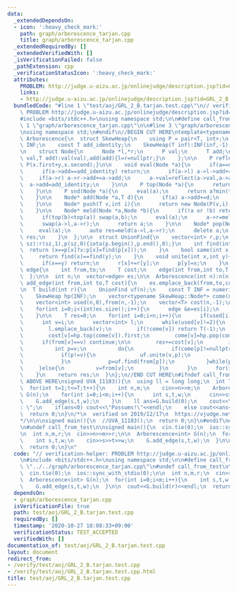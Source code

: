 ```yaml
---
data:
  _extendedDependsOn:
  - icon: ':heavy_check_mark:'
    path: graph/arborescence_tarjan.cpp
    title: graph/arborescence_tarjan.cpp
  _extendedRequiredBy: []
  _extendedVerifiedWith: []
  _isVerificationFailed: false
  _pathExtension: cpp
  _verificationStatusIcon: ':heavy_check_mark:'
  attributes:
    PROBLEM: http://judge.u-aizu.ac.jp/onlinejudge/description.jsp?id=GRL_2_B
    links:
    - http://judge.u-aizu.ac.jp/onlinejudge/description.jsp?id=GRL_2_B
  bundledCode: "#line 1 \"test/aoj/GRL_2_B.tarjan.test.cpp\"\n// verification-helper:\
    \ PROBLEM http://judge.u-aizu.ac.jp/onlinejudge/description.jsp?id=GRL_2_B\n\n\
    #include <bits/stdc++.h>\nusing namespace std;\n\n#define call_from_test\n#line\
    \ 1 \"graph/arborescence_tarjan.cpp\"\n\n#line 3 \"graph/arborescence_tarjan.cpp\"\
    \nusing namespace std;\n#endif\n//BEGIN CUT HERE\ntemplate<typename T>\nstruct\
    \ Arborescence{\n  struct SkewHeap{\n    using P = pair<T, int>;\n    const P\
    \ INF;\n    const T add_identity;\n    SkewHeap(T inf):INF(inf,-1),add_identity(0){}\n\
    \n    struct Node{\n      Node *l,*r;\n      P val;\n      T add;\n      Node(P\
    \ val,T add):val(val),add(add){l=r=nullptr;}\n    };\n\n    P reflect(P x,T y){return\
    \ P(x.first+y,x.second);}\n\n    void eval(Node *a){\n      if(a==nullptr) return;\n\
    \      if(a->add==add_identity) return;\n      if(a->l) a->l->add+=a->add;\n \
    \     if(a->r) a->r->add+=a->add;\n      a->val=reflect(a->val,a->add);\n    \
    \  a->add=add_identity;\n    }\n\n    P top(Node *a){\n      return a?reflect(a->val,a->add):INF;\n\
    \    }\n\n    P snd(Node *a){\n      eval(a);\n      return a?min(top(a->l),top(a->r)):INF;\n\
    \    }\n\n    Node* add(Node *a,T d){\n      if(a) a->add+=d;\n      return a;\n\
    \    }\n\n    Node* push(T v,int i){\n      return new Node(P(v,i),add_identity);\n\
    \    }\n\n    Node* meld(Node *a,Node *b){\n      if(!a or !b) return a?a:b;\n\
    \      if(top(b)<top(a)) swap(a,b);\n      eval(a);\n      a->r=meld(a->r,b);\n\
    \      swap(a->l,a->r);\n      return a;\n    }\n\n    Node* pop(Node* a){\n \
    \     eval(a);\n      auto res=meld(a->l,a->r);\n      delete a;\n      return\
    \ res;\n    }\n  };\n\n  struct UnionFind{\n    vector<int> r,p;\n    UnionFind(int\
    \ sz):r(sz,1),p(sz,0){iota(p.begin(),p.end(),0);}\n    int find(int x){\n    \
    \  return (x==p[x]?x:p[x]=find(p[x]));\n    }\n    bool same(int x,int y){\n \
    \     return find(x)==find(y);\n    }\n    void unite(int x,int y){\n      x=find(x);y=find(y);\n\
    \      if(x==y) return;\n      r[x]+=r[y];\n      p[y]=x;\n    }\n  };\n\n  struct\
    \ edge{\n    int from,to;\n    T cost;\n    edge(int from,int to,T cost):from(from),to(to),cost(cost){}\n\
    \  };\n\n  int n;\n  vector<edge> es;\n\n  Arborescence(int n):n(n){};\n\n  void\
    \ add_edge(int from,int to,T cost){\n    es.emplace_back(from,to,cost);\n  }\n\
    \n  T build(int r){\n    UnionFind uf(n);\n    const T INF = numeric_limits<T>::max()/2;\n\
    \    SkewHeap hp(INF);\n    vector<typename SkewHeap::Node*> come(n,nullptr);\n\
    \    vector<int> used(n,0),from(n,-1);\n    vector<T> cost(n,-1);\n\n    used[r]=2;\n\
    \    for(int i=0;i<(int)es.size();i++){\n      edge &e=es[i];\n      come[e.to]=hp.meld(come[e.to],hp.push(e.cost,i));\n\
    \    }\n\n    T res=0;\n    for(int i=0;i<n;i++){\n      if(used[i]) continue;\n\
    \      int v=i;\n      vector<int> l;\n      while(used[v]!=2){\n        used[v]=1;\n\
    \        l.emplace_back(v);\n        if(!come[v]) return T(-1);\n        from[v]=uf.find(es[come[v]->val.second].from);\n\
    \        cost[v]=hp.top(come[v]).first;\n        come[v]=hp.pop(come[v]);\n  \
    \      if(from[v]==v) continue;\n\n        res+=cost[v];\n        if(used[from[v]]==1){\n\
    \          int p=v;\n          do{\n            if(come[p]!=nullptr) hp.add(come[p],-cost[p]);\n\
    \            if(p!=v){\n              uf.unite(v,p);\n              come[v]=hp.meld(come[v],come[p]);\n\
    \            }\n            p=uf.find(from[p]);\n          }while(p!=v);\n   \
    \     }else{\n          v=from[v];\n        }\n      }\n      for(int u:l) used[u]=2;\n\
    \    }\n    return res;\n  }\n};\n//END CUT HERE\n#ifndef call_from_test\n//INSERT\
    \ ABOVE HERE\nsigned UVA_11183(){\n  using ll = long long;\n  int T;\n  cin>>T;\n\
    \  for(int t=1;t<=T;t++){\n    int n,m;\n    cin>>n>>m;\n    Arborescence<ll>\
    \ G(n);\n    for(int i=0;i<m;i++){\n      int s,t,w;\n      cin>>s>>t>>w;\n  \
    \    G.add_edge(s,t,w);\n    }\n    ll ans=G.build(0);\n    cout<<\"Case #\"<<t<<\"\
    : \";\n    if(ans<0) cout<<\"Possums!\"<<endl;\n    else cout<<ans<<endl;\n  }\n\
    \  return 0;\n}\n/*\n  verified on 2019/12/17\n  https://vjudge.net/problem/UVA-11183\n\
    */\n\n\nsigned main(){\n  //UVA_11183();\n  return 0;\n}\n#endif\n#line 8 \"test/aoj/GRL_2_B.tarjan.test.cpp\"\
    \n#undef call_from_test\n\nsigned main(){\n  cin.tie(0);\n  ios::sync_with_stdio(0);\n\
    \n  int n,m,r;\n  cin>>n>>m>>r;\n\n  Arborescence<int> G(n);\n  for(int i=0;i<m;i++){\n\
    \    int s,t,w;\n    cin>>s>>t>>w;\n    G.add_edge(s,t,w);\n  }\n\n  cout<<G.build(r)<<endl;\n\
    \  return 0;\n}\n"
  code: "// verification-helper: PROBLEM http://judge.u-aizu.ac.jp/onlinejudge/description.jsp?id=GRL_2_B\n\
    \n#include <bits/stdc++.h>\nusing namespace std;\n\n#define call_from_test\n#include\
    \ \"../../graph/arborescence_tarjan.cpp\"\n#undef call_from_test\n\nsigned main(){\n\
    \  cin.tie(0);\n  ios::sync_with_stdio(0);\n\n  int n,m,r;\n  cin>>n>>m>>r;\n\n\
    \  Arborescence<int> G(n);\n  for(int i=0;i<m;i++){\n    int s,t,w;\n    cin>>s>>t>>w;\n\
    \    G.add_edge(s,t,w);\n  }\n\n  cout<<G.build(r)<<endl;\n  return 0;\n}\n"
  dependsOn:
  - graph/arborescence_tarjan.cpp
  isVerificationFile: true
  path: test/aoj/GRL_2_B.tarjan.test.cpp
  requiredBy: []
  timestamp: '2020-10-27 18:08:33+09:00'
  verificationStatus: TEST_ACCEPTED
  verifiedWith: []
documentation_of: test/aoj/GRL_2_B.tarjan.test.cpp
layout: document
redirect_from:
- /verify/test/aoj/GRL_2_B.tarjan.test.cpp
- /verify/test/aoj/GRL_2_B.tarjan.test.cpp.html
title: test/aoj/GRL_2_B.tarjan.test.cpp
---
```

